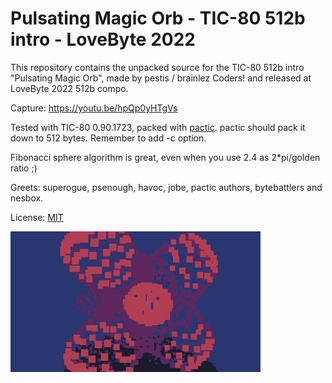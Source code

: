 # Pulsating Magic Orb - TIC-80 512b intro - LoveByte 2022

This repository contains the unpacked source for the TIC-80 512b intro
"Pulsating Magic Orb", made by pestis / brainlez Coders! and released at
LoveByte 2022 512b compo.

Capture: https://youtu.be/hpQp0yHTgVs

Tested with TIC-80 0.90.1723, packed with
[pactic](https://github.com/phlubby/pactic). pactic should pack it down
to 512 bytes. Remember to add -c option.

Fibonacci sphere algorithm is great, even when you use 2.4 as
2*pi/golden ratio ;)

Greets: superogue, psenough, havoc, jobe, pactic authors, bytebattlers
and nesbox.

License: [MIT](LICENSE)

![Screenshot of the intro](screenshot.png)
